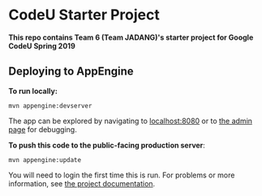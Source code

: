 # CodeU Starter Project

**This repo contains Team 6 (Team JADANG)'s starter project for Google CodeU Spring 2019**


## Deploying to AppEngine
**To run locally:**  
```
mvn appengine:devserver
```  
The app can be explored by navigating to <a href="http://localhost:8080/">localhost:8080</a> or to <a href="http://localhost:8080/_ah/admin">the admin page</a> for debugging.  

**To push this code to the public-facing production server</strong>:**  
```
mvn appengine:update
``` 
You will need to login the first time this is run.
For problems or more information, see <a href="https://sites.google.com/codeustudents.com/spring-2019/week-0-setup/app-engine-setup?authuser=0">the project documentation</a>.
